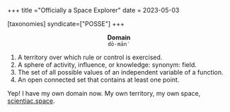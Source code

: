+++
title ="Officially a Space Explorer"
date = 2023-05-03

[taxonomies]
syndicate=["POSSE"]
+++

<center>

**Domain**  
`dō-mān′`  

</center>

1. A territory over which rule or control is exercised.
2. A sphere of activity, influence, or knowledge: synonym: field.
3. The set of all possible values of an independent variable of a function.
4. An open connected set that contains at least one point.

Yep! I have my own domain now. My own territory, my own space, [scientiac.space](https://scientiac.space).
